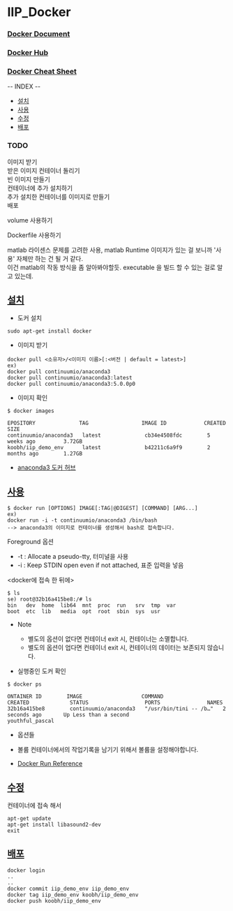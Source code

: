 # IIP_Docker

### [Docker Document](https://docs.docker.com)
### [Docker Hub](https://hub.docker.com)
### [Docker Cheat Sheet](https://github.com/wsargent/docker-cheat-sheet)


-- INDEX --<a name = "index"></a>

+ [설치](#install)
+ [사용](#use)
+ [수정](#modify)
+ [배포](#deploy)

### TODO
이미지 받기  
받은 이미지 컨테이너 돌리기  
빈 이미지 만들기  
컨테이너에 추가 설치하기   
추가 설치한 컨테이너를 이미지로 만들기  
배포    

volume 사용하기 

Dockerfile 사용하기  

matlab 라이센스 문제를 고려한 사용, matlab Runtime 이미지가 있는 걸 보니까 '사용' 자체만 하는 건 될 거 같다.  
이건 matlab의 작동 방식을 좀 알아봐야할듯. executable 을 빌드 할 수 있는 걸로 알고 있는데.  

## [설치](#index)<a name = "install"></a>

+ 도커 설치

```
sudo apt-get install docker
```

+ 이미지 받기

```
docker pull <소유자>/<이미지 이름>[:<버전 | default = latest>]
ex) 
docker pull continuumio/anaconda3
docker pull continuumio/anaconda3:latest
docker pull continuumio/anaconda3:5.0.0p0
```

+ 이미지 확인

```
$ docker images

EPOSITORY              TAG                 IMAGE ID            CREATED             SIZE
continuumio/anaconda3   latest              cb34e4508fdc        5 weeks ago         3.72GB
koobh/iip_demo_env      latest              b42211c6a9f9        2 months ago        1.27GB

```

* [anaconda3 도커 허브](https://hub.docker.com/r/continuumio/anaconda3)


## [사용](#index)<a name = "use"></a>

```
$ docker run [OPTIONS] IMAGE[:TAG|@DIGEST] [COMMAND] [ARG...]
ex)
docker run -i -t continuumio/anaconda3 /bin/bash
--> anaconda3의 이미지로 컨테이너를 생성해서 bash로 접속합니다. 
```
Foreground 옵션
+ -t              : Allocate a pseudo-tty, 터미널을 사용
+ -i              : Keep STDIN open even if not attached, 표준 입력을 넣음

<docker에 접속 한 뒤에>
```
$ ls
se) root@32b16a415be8:/# ls
bin   dev  home  lib64  mnt  proc  run   srv  tmp  var
boot  etc  lib   media  opt  root  sbin  sys  usr

```

+ Note
    + 별도의 옵션이 없다면 컨테이너 exit 시, 컨테이너는 소멸합니다.
    + 별도의 옵션이 업다면 컨테이너 exit 시, 컨테이너의 데이터는 보존되지 않습니다.

+ 실행중인 도커 확인

```
$ docker ps

ONTAINER ID        IMAGE                   COMMAND                  CREATED             STATUS                  PORTS               NAMES
32b16a415be8        continuumio/anaconda3   "/usr/bin/tini -- /b…"   2 seconds ago       Up Less than a second                       youthful_pascal

```

+ 옵션들

+ 볼륨
컨테이너에서의 작업기록을 남기기 위해서 볼륨을 설정해야합니다.

+ [Docker Run Reference](https://docs.docker.com/engine/reference/run/)

## [수정](#index)<a name = "modify"></a>

컨테이너에 접속 해서
```
apt-get update
apt-get install libasound2-dev
exit
```

## [배포](#index)<a name = "deploy"></a>


```
docker login
..
..
docker commit iip_demo_env iip_demo_env
docker tag iip_demo_env koobh/iip_demo_env
docker push koobh/iip_demo_env
```
